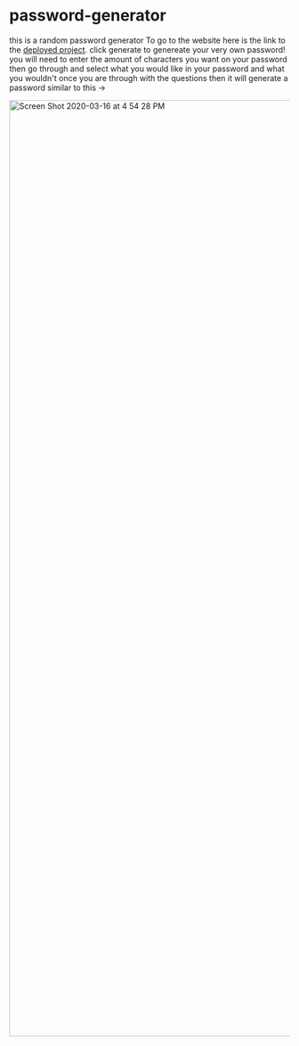 # password-generator
this is a random password generator
To go to the website here is the link to the [deployed project](https://glxenigma.github.io/password-generator/02-Homework/Develop/index.html).
click generate to genereate your very own password!
you will need to enter the amount of characters you want on your password
then go through and select what you would like in your password and what you wouldn't
once you are through with the questions then it will generate a password similar to this ->


<img width="1680" alt="Screen Shot 2020-03-16 at 4 54 28 PM" src="https://user-images.githubusercontent.com/60805201/76806498-28cdd980-67a7-11ea-85a9-2c0568bd5f9b.png">
